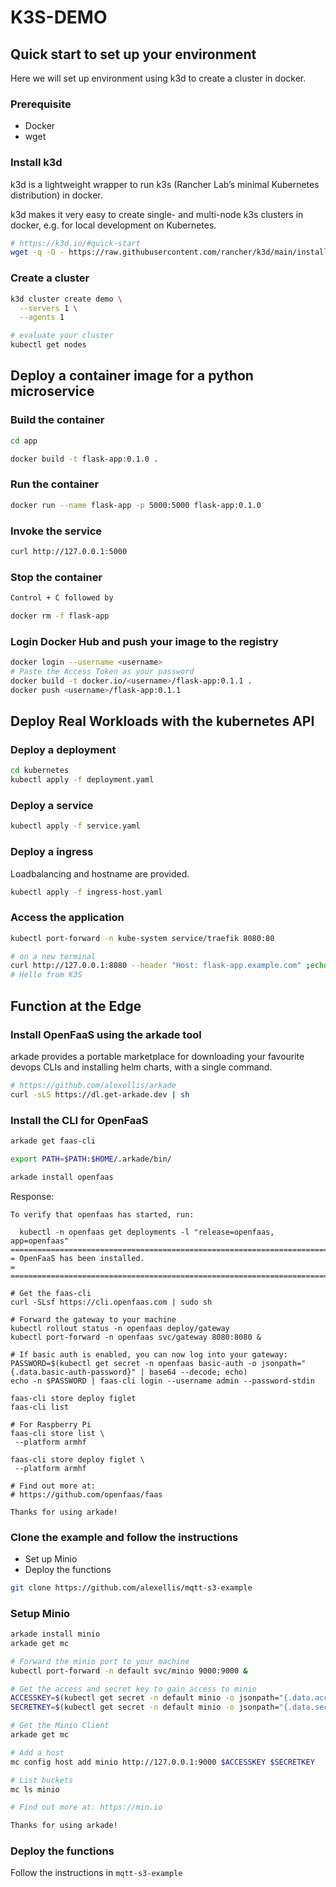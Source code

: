 # K3S-DEMO

## Quick start to set up your environment

Here we will set up environment using k3d to create a cluster in docker.

### Prerequisite

* Docker
* wget

### Install k3d

k3d is a lightweight wrapper to run k3s (Rancher Lab’s minimal Kubernetes distribution) in docker.

k3d makes it very easy to create single- and multi-node k3s clusters in docker, e.g. for local development on Kubernetes.

```sh
# https://k3d.io/#quick-start
wget -q -O - https://raw.githubusercontent.com/rancher/k3d/main/install.sh | bash
```

### Create a cluster

```sh
k3d cluster create demo \
  --servers 1 \
  --agents 1

# evaluate your cluster
kubectl get nodes
```

## Deploy a container image for a python microservice

### Build the container

```sh
cd app

docker build -t flask-app:0.1.0 .
```

### Run the container

```sh
docker run --name flask-app -p 5000:5000 flask-app:0.1.0
```

### Invoke the service

```sh
curl http://127.0.0.1:5000
```

### Stop the container

```sh
Control + C followed by

docker rm -f flask-app

```

### Login Docker Hub and push your image to the registry

```sh
docker login --username <username>
# Paste the Access Token as your password
docker build -t docker.io/<username>/flask-app:0.1.1 .
docker push <username>/flask-app:0.1.1

```

## Deploy Real Workloads with the kubernetes API

### Deploy a deployment

```sh
cd kubernetes
kubectl apply -f deployment.yaml 
```

### Deploy a service

```sh
kubectl apply -f service.yaml
```

### Deploy a ingress
Loadbalancing and hostname are provided.

```sh
kubectl apply -f ingress-host.yaml
```

### Access the application

```sh
kubectl port-forward -n kube-system service/traefik 8080:80

# on a new terminal
curl http://127.0.0.1:8080 --header "Host: flask-app.example.com" ;echo
# Hello from K3S
```


## Function at the Edge


### Install OpenFaaS using the arkade tool

arkade provides a portable marketplace for downloading your favourite devops CLIs and installing helm charts, with a single command.

```sh
# https://github.com/alexellis/arkade
curl -sLS https://dl.get-arkade.dev | sh
```

### Install the CLI for OpenFaaS

```sh
arkade get faas-cli

export PATH=$PATH:$HOME/.arkade/bin/

arkade install openfaas
```

Response:
```
To verify that openfaas has started, run:

  kubectl -n openfaas get deployments -l "release=openfaas, app=openfaas"
=======================================================================
= OpenFaaS has been installed.                                        =
=======================================================================

# Get the faas-cli
curl -SLsf https://cli.openfaas.com | sudo sh

# Forward the gateway to your machine
kubectl rollout status -n openfaas deploy/gateway
kubectl port-forward -n openfaas svc/gateway 8080:8080 &

# If basic auth is enabled, you can now log into your gateway:
PASSWORD=$(kubectl get secret -n openfaas basic-auth -o jsonpath="{.data.basic-auth-password}" | base64 --decode; echo)
echo -n $PASSWORD | faas-cli login --username admin --password-stdin

faas-cli store deploy figlet
faas-cli list

# For Raspberry Pi
faas-cli store list \
 --platform armhf

faas-cli store deploy figlet \
 --platform armhf

# Find out more at:
# https://github.com/openfaas/faas

Thanks for using arkade!
```

### Clone the example and follow the instructions

* Set up Minio
* Deploy the functions

```sh
git clone https://github.com/alexellis/mqtt-s3-example
```

### Setup Minio

```sh
arkade install minio
arkade get mc

# Forward the minio port to your machine
kubectl port-forward -n default svc/minio 9000:9000 &

# Get the access and secret key to gain access to minio
ACCESSKEY=$(kubectl get secret -n default minio -o jsonpath="{.data.accesskey}" | base64 --decode; echo)
SECRETKEY=$(kubectl get secret -n default minio -o jsonpath="{.data.secretkey}" | base64 --decode; echo)

# Get the Minio Client
arkade get mc

# Add a host
mc config host add minio http://127.0.0.1:9000 $ACCESSKEY $SECRETKEY

# List buckets
mc ls minio

# Find out more at: https://min.io

Thanks for using arkade!
```

### Deploy the functions

Follow the instructions in `mqtt-s3-example` 